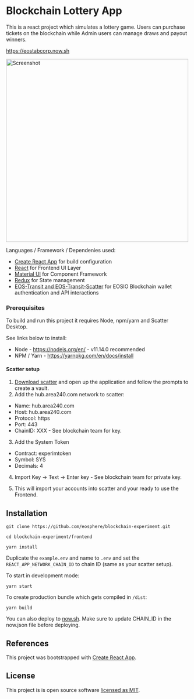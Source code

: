 # Blockchain Lottery App

This is a react project which simulates a lottery game. Users can purchase tickets on the blockchain while Admin users can manage draws and payout winners.

https://eostabcorp.now.sh

<img width="500" alt="Screenshot" src="https://user-images.githubusercontent.com/3621147/67344329-21e5c680-f57b-11e9-9a9e-3694b09d6b39.png">

Languages / Framework / Dependenies used:

- [Create React App](https://github.com/facebook/create-react-app) for build configuration
- [React](https://reactjs.org/) for Frontend UI Layer
- [Material UI](https://material-ui.com/) for Component Framework
- [Redux](https://redux.js.org/) for State management
- [EOS-Transit and EOS-Transit-Scatter](https://github.com/eosnewyork/eos-transit) for EOSIO Blockchain wallet authentication and API interactions

### Prerequisites

To build and run this project it requires Node, npm/yarn and Scatter Desktop.

See links below to install:

- Node - https://nodejs.org/en/ - v11.14.0 recommended
- NPM / Yarn - https://yarnpkg.com/en/docs/install

#### Scatter setup

1. [Download scatter](https://get-scatter.com/) and open up the application and follow the prompts to create a vault.
2. Add the hub.area240.com network to scatter:

- Name: hub.area240.com
- Host: hub.area240.com
- Protocol: https
- Port: 443
- ChainID: XXX - See blockchain team for key.

3. Add the System Token

- Contract: experimtoken
- Symbol: SYS
- Decimals: 4

4. Import Key -> Text -> Enter key - See blockchain team for private key.

5. This will import your accounts into scatter and your ready to use the Frontend.

## Installation

```
git clone https://github.com/eosphere/blockchain-experiment.git
```

```
cd blockchain-experiment/frontend
```

```
yarn install
```

Duplicate the `example.env` and name to `.env` and set the `REACT_APP_NETWORK_CHAIN_ID` to chain ID (same as your scatter setup).

To start in development mode:

```
yarn start
```

To create production bundle which gets compiled in `/dist`:

```
yarn build
```

You can also deploy to [now.sh](https://zeit.co/guides/deploying-react-with-now-cra/). Make sure to update CHAIN_ID in the now.json file before deploying.

## References

This project was bootstrapped with [Create React App](https://github.com/facebook/create-react-app).

## License

This project is is open source software [licensed as MIT](https://github.com/facebook/create-react-app/blob/master/LICENSE).
